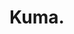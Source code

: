 ---
layout: place
title: "Kuma."
permalink: /california/los-osos/kuma.html
stateAbbr: CA
stateName: California
cityName: Los Osos
seo:
  name: "Kuma."
  type: Restaurant
  links: null
description: "Kuma. serves delicious sushi in Los Osos, California. Try fresh Japanese dishes for a great dining experience. "
place_id: ChIJ52tUXwnj7IAR3QINJmy-JMk
photos:
  - name: >-
      places/ChIJ52tUXwnj7IAR3QINJmy-JMk/photos/AeeoHcLEYVsRXfaLQO4vHpdAdJXb_JCQQZ21w2SAPvXK1SmMv0z8PTPuw_gW5aVLM-He6xWtPiioNjvXp0yMJOHZCcVBBgrUpIaWtZxpAAzrkHli52l8KT6VvekLKpzWyKFnqLphxWyx7QVOwARpTYbMSAk5dtghA2TiZv6Oek_cJbTPzY5DgA3voR5vE2dAdMHtX8WfGt4VVB9Lvh2y5gZgwTTGFpU1K92q6gNreev5PDR29HLV_iOuPQf7ZkSawQ57zmNuchSX9N7FLZVBzGzg4EKeRjK3wBmZzQmLEyXr7AiFccDdvzMhSnvLVabBGnOaIikekUX9kFKj7KCWwYKAV3_VxXV9sbJR6xoS3wnvPDWqF6vECqH029SjPEqsvWBJbR0Hd3pnTbrfa0r1aIAHy0HyTErLWAkXNTQXkn1RKjWILg
    widthPx: 3024
    heightPx: 4032
    authorAttributions:
      - displayName: Level Au Chat
        uri: https://maps.google.com/maps/contrib/104700453027438172046
        photoUri: >-
          https://lh3.googleusercontent.com/a-/ALV-UjXW0T1d8fwnfaRl_1rT4hG5ULwu_ChfBAGjGEjUFw3Ud6shmCfx=s100-p-k-no-mo
    flagContentUri: >-
      https://www.google.com/local/imagery/report/?cb_client=maps_api_places.places_api&image_key=!1e10!2sCIHM0ogKEICAgICxksKuXg&hl=en-US
    googleMapsUri: >-
      https://www.google.com/maps/place//data=!3m4!1e2!3m2!1sCIHM0ogKEICAgICxksKuXg!2e10!4m2!3m1!1s0x80ece3095f546be7:0xc924be6c260d02dd
  - name: >-
      places/ChIJ52tUXwnj7IAR3QINJmy-JMk/photos/AeeoHcIznu4XdIKpkhtuaL2yj2zryLjUZQkAb3i4gtK5J7cA7PZbYBCMYY88NjZUJPICJn2sqeza5I_5-ZOI7ljmp3_k_CWtBv1snpUGuNmCT4TISLVNQlyB4S60aHUmY3vYGwlRlgdE26okbu2JDDTmd96_f5iIbWaV3irArVDN2asnSHRxyaJG1VMXVn2VtdTMqr38J0RYeBRLwUaWUHmI1w9zrHaGBu4PAyI_RkwImg0VG5rvfMFoCX1PZYKkBohL6wXwP9XR1rbYP0NSIrLgyE6lzNQh88aX0H6livqp1VTCCxhyXsW9yaChcRaFSBoNqQ3DPsoYmrY6xhqVpl7YeNsyxkaq4i6rCjLXw_OTrUBzNclDanDsgT_sDIyfF0a65f7ATpapT7GNUmx_hwdva1K0YvsPRG9ojBgWZ4jmxVvX1LTi
    widthPx: 4160
    heightPx: 2080
    authorAttributions:
      - displayName: Cashmere Cho
        uri: https://maps.google.com/maps/contrib/115565634117548951616
        photoUri: >-
          https://lh3.googleusercontent.com/a-/ALV-UjWN8yFefhCABZLSUAdselANIMzP-IoAQXzkQXI2IBlke4iie9EIRg=s100-p-k-no-mo
    flagContentUri: >-
      https://www.google.com/local/imagery/report/?cb_client=maps_api_places.places_api&image_key=!1e10!2sCIHM0ogKEICAgIC4gt7knQE&hl=en-US
    googleMapsUri: >-
      https://www.google.com/maps/place//data=!3m4!1e2!3m2!1sCIHM0ogKEICAgIC4gt7knQE!2e10!4m2!3m1!1s0x80ece3095f546be7:0xc924be6c260d02dd
  - name: >-
      places/ChIJ52tUXwnj7IAR3QINJmy-JMk/photos/AeeoHcLemHDfo_JH-p5cC7ebxcSN8KN0Senpq0J2Nq_WejUyojN9YCTb9l9tJDdNCHRmzYlHfaWv3QUh4NYPtSKeQ9g3afWs5QDjH5t0R1ZtWEq6ywsRu5Gvff7k34PrBkLsJG2EwsBMTFF6yf3sUwGshg2Wfww5kmJN1hGB2iSgUGptQRipTeFovLksEUHg8Wc2IhVlNhYFQAuBkY0ixJeJKRHUELcCkU3IPNGWyh7V2ry8JYM_H5dV5KwMWZUv-X79HpvVCHecpJweO8rBybx7mIE_BCb2hfNsawthltHXNUM0VOVubUAfP_5i9EjUgrMa2gRss2e2SSi_1hGkHQX2bILtM8RBMLVbYoHSklfTuo_z8Vpd3fr05Z4sGs8QdW39iAxyjsT89NgUtYRhCJjE-8zsf06a9tUcRZYqaOTmlQy5DR_g
    widthPx: 4032
    heightPx: 3024
    authorAttributions:
      - displayName: Deb Garza
        uri: https://maps.google.com/maps/contrib/107921302358677732551
        photoUri: >-
          https://lh3.googleusercontent.com/a-/ALV-UjWqAypfZ31FHUYEB_ornuU49guK_WB75uA64kxVTGfWG5cDMc7x=s100-p-k-no-mo
    flagContentUri: >-
      https://www.google.com/local/imagery/report/?cb_client=maps_api_places.places_api&image_key=!1e10!2sCIHM0ogKEICAgIDTjq61zQE&hl=en-US
    googleMapsUri: >-
      https://www.google.com/maps/place//data=!3m4!1e2!3m2!1sCIHM0ogKEICAgIDTjq61zQE!2e10!4m2!3m1!1s0x80ece3095f546be7:0xc924be6c260d02dd
  - name: >-
      places/ChIJ52tUXwnj7IAR3QINJmy-JMk/photos/AeeoHcLwmtZD6R7kcHB5iDdn29yxG8xrdNQfAGInG0B0sLL9ShajGP2NEqf0VS_qgza9RronWqePz4btQUvJAcjM2XsD5KfskM_GMqrvv5pQf_NC2D5veE8h5yC457LZWEpoRV79Dmti8jQnk8qwvyU2VNiEWFcUg0euLBVmWYQn7wNaPz3A8l22OZVCFpJuLkRQ5GUjmym5mpWcc4tNWe86i1HVlxNfn_zC77t42U1UlZ57NK3ebAFLgdRy2XKsKmMv7vKZw7XAVlcavGxJ1lmeyFOjvBLXcasfiXjSPZXBKszRhmdv0PaYYdZ8AcAPSWc5PCOU3nh8OfkqbVDexaF1jOYirOW-DKq9qcpyu4jLJBz_RQ4uX6uoIP45x0HYT03nWDa-IGAJHjMgTJ-GnZwI-6A4p7aYS3VdTISwVushZWmKDQ
    widthPx: 1080
    heightPx: 810
    authorAttributions:
      - displayName: Jay Esi
        uri: https://maps.google.com/maps/contrib/108203355209733798552
        photoUri: >-
          https://lh3.googleusercontent.com/a-/ALV-UjVn17v3Ti0U2SJniOPEbgpw20uMEfUTlIMHAZ5ioNroJtR9okju=s100-p-k-no-mo
    flagContentUri: >-
      https://www.google.com/local/imagery/report/?cb_client=maps_api_places.places_api&image_key=!1e10!2sCIHM0ogKEICAgICZqbeJYg&hl=en-US
    googleMapsUri: >-
      https://www.google.com/maps/place//data=!3m4!1e2!3m2!1sCIHM0ogKEICAgICZqbeJYg!2e10!4m2!3m1!1s0x80ece3095f546be7:0xc924be6c260d02dd
  - name: >-
      places/ChIJ52tUXwnj7IAR3QINJmy-JMk/photos/AeeoHcIFG9TGTRY7Jhv9l_f8-TyOJMhB9Tv91n0lF4noMqkyq-5s3MpSqBQ5Mcf6Dx2O6qn5DS1le5Vmoua-ChM4-_dS99WOGGSZWJO3fLdU6ts8WcG-tLPopEWvJYHR9qCgRVwqtYSFRblcNCV_2kghJm09XdMdHpCDQexXIzQT7QHzDs_dfe_1SM7-fdratIORR0bMW_lyysjRC57LXKYb4a3LCe14TgcANsUmAUOGhb_QlenPFo0qoNDTgQv7XAt-3miZyRGgtsAeIjxT4DCfqtJA5vHyYT_H_B1hD-gsxQXGqgm7rr4btAbAZhewaet7Zh2FtXTrb2eDfqHK_jqOdg52CFFNPWvzbBZ4ZOnf4IUUBbsLclBR6TeO26V5vn3WLCp9AaTALZDVN2gO73cCHhQ4qj7L9awNnmvLcCVEEExdgwE
    widthPx: 3024
    heightPx: 4032
    authorAttributions:
      - displayName: Rhiannon Chae
        uri: https://maps.google.com/maps/contrib/115427859353576180025
        photoUri: >-
          https://lh3.googleusercontent.com/a-/ALV-UjVwywT0z9sXkdQAVwkL5-Okp-JZFY0c1nJZmpOIDODSvsKitHxS=s100-p-k-no-mo
    flagContentUri: >-
      https://www.google.com/local/imagery/report/?cb_client=maps_api_places.places_api&image_key=!1e10!2sCIHM0ogKEICAgIDv2fWXzQE&hl=en-US
    googleMapsUri: >-
      https://www.google.com/maps/place//data=!3m4!1e2!3m2!1sCIHM0ogKEICAgIDv2fWXzQE!2e10!4m2!3m1!1s0x80ece3095f546be7:0xc924be6c260d02dd
  - name: >-
      places/ChIJ52tUXwnj7IAR3QINJmy-JMk/photos/AeeoHcIESX-kL7et4EXRUiWkXsY0qafHJdmor37SohUc0VGaSGWBJuG3w9l7BlX2jGcvw3DrC9KeV61vzMPNqsZDDxy0mB9JlCkQgnkk9wprFl4EcxSdRfCsAyAwQGyIag8cEG4vMdSh0VGEXbrwGNKZ2_MGWTc17IS8mUGsfrElPyw-bD_Gltt7uIIaWnV_uT-O1h1WMMfiPEkC-6XNkeqw4rr4zeaCi7OdcywuV1HmeaeGNfbhStSKTzqVoOX0IT-94zLwI8e3CYNAcMGpeqnG23Sre-VJHoS63_LesVTEBBWyvpF8DJGo2FyIEXd9ZclciEAcr4ghHif0yeoLM8fY1IH4GC0R2WsQYwz4Dzxo6Y7Wj6ftauY6Z-A9QqN0UC_HScDG8dwbxfLs8kebh8pSxNd6VBEic18lfcUQTJZYS7s
    widthPx: 2688
    heightPx: 1512
    authorAttributions:
      - displayName: Sparky
        uri: https://maps.google.com/maps/contrib/112226591215051195827
        photoUri: >-
          https://lh3.googleusercontent.com/a-/ALV-UjUVI3qwyg9QYsiqGnRoP2_FxbRWAGNMZC9xZy3h9h24z3ZypehkYA=s100-p-k-no-mo
    flagContentUri: >-
      https://www.google.com/local/imagery/report/?cb_client=maps_api_places.places_api&image_key=!1e10!2sCIHM0ogKEICAgIDW9vHpNQ&hl=en-US
    googleMapsUri: >-
      https://www.google.com/maps/place//data=!3m4!1e2!3m2!1sCIHM0ogKEICAgIDW9vHpNQ!2e10!4m2!3m1!1s0x80ece3095f546be7:0xc924be6c260d02dd
  - name: >-
      places/ChIJ52tUXwnj7IAR3QINJmy-JMk/photos/AeeoHcLFvdKwq_FM5wsQfwDYWFOUsWp4xspI8bnfsdXNK-QYLmmlBS2NzVgtSnaIB6dB6Wl6ZOZoFUdlMe2oJ1jtjheBbmlmhmtKz22pa3ADf0TeHSUVnn0uKboOz6sQKHXmdW-cUxypeE5tPLaCJuA5E23FS0RKTPgb6hvDpYsU9vo_wUxO9WR7i8hp_J___5KirNojAvocotxG7aGRSR8pV2aUrnMsQrdN4FIPZzGgAMSEpeNnNOS5dJZDUrV65XTSG8-ZkmjJ6p3vb3WeNivhu1Un2dB_gCVGcr_TSg6_ijhV-dApzhAUtPDyKXbamGMgBPfPPFP3pOi0-az9IsBDTwn4HDMGOsk8B4KpK8uYqXyt5mtSCdduh9b5a1dVTExVZmixPpF29Z3U7_un1fIkDxrtD4cQVAseIhQROkXB7ZfKFg
    widthPx: 3060
    heightPx: 4080
    authorAttributions:
      - displayName: Erin Bumgardner
        uri: https://maps.google.com/maps/contrib/116526685185213348370
        photoUri: >-
          https://lh3.googleusercontent.com/a-/ALV-UjXXpCRKLltAHMrMi6XevF3PHvrQuT3XO620V5H5gnRhFTdDuSvr=s100-p-k-no-mo
    flagContentUri: >-
      https://www.google.com/local/imagery/report/?cb_client=maps_api_places.places_api&image_key=!1e10!2sCIHM0ogKEICAgICbxPS_IA&hl=en-US
    googleMapsUri: >-
      https://www.google.com/maps/place//data=!3m4!1e2!3m2!1sCIHM0ogKEICAgICbxPS_IA!2e10!4m2!3m1!1s0x80ece3095f546be7:0xc924be6c260d02dd
  - name: >-
      places/ChIJ52tUXwnj7IAR3QINJmy-JMk/photos/AeeoHcJhpaOUDaUnEsWNiCs4erFnlPuBJSj_r98p7x2zNtNoCD95XJdq6nYleXb562VI1y8er3sjATGxUnMI1wJv7TqZ9mAkSsAqX3uwMmr9Yf714HNAubfNoDmqg2PLylA3W6JhHFIb9lSX8KiP0rTSFPKb-oG-3n2MEDzfruhu3fk4lSwREKergA7F885-CozDDBRudlRXhhsCSP5PYqA5DbTdyKlSStnqWEGMVmP9Qz6kiMqaXnXMMEwoPzHYyTtXsHu2WF_7e2jAdAkjLX_1YXV-hjwkYecgsYPCIzaVCFqiOdHrCe49KifzKuIOAFmB0_o9u2aT80cl0VYcLQBdTc04gey_j7SFYA8lnk-pYF5UcKKsEFs8IiO506ooYjL5ktRhcV4Kn2A1W6ZckMHeHYrnet6MNJgu6wrYYSf2NzH9has
    widthPx: 2496
    heightPx: 1554
    authorAttributions:
      - displayName: Mai
        uri: https://maps.google.com/maps/contrib/108490033898930307821
        photoUri: >-
          https://lh3.googleusercontent.com/a-/ALV-UjWmg7DYjr6KwO19lOgP4WGIp_B6ZhjfnvPIRc9Yc7_k9P0oCbSn=s100-p-k-no-mo
    flagContentUri: >-
      https://www.google.com/local/imagery/report/?cb_client=maps_api_places.places_api&image_key=!1e10!2sCIHM0ogKEICAgICvvcC63AE&hl=en-US
    googleMapsUri: >-
      https://www.google.com/maps/place//data=!3m4!1e2!3m2!1sCIHM0ogKEICAgICvvcC63AE!2e10!4m2!3m1!1s0x80ece3095f546be7:0xc924be6c260d02dd
  - name: >-
      places/ChIJ52tUXwnj7IAR3QINJmy-JMk/photos/AeeoHcIoZOZdAlAliiBgFk5RUev1zwqGQQHg8mQpvulTuMSk5xZvo7esyLO_ecz0Wh5IhdVOY0MzWUmKnr6dZ-41I3KkSLe_0UBIOFHjSUAwv8hacIiNBUxdMtRS4QOE7f07Cc0PVBlY4cgxbub23YRunZJfxwR1d2q2ph5NHCh_2nP9Tq9oAHKrZGXgrGQ-I2BZ7Ugwia2jhssaWIVdguV50_ka7JyWrpe48EqOuQ_LsW2zcDswBOCBlfijjZbSAcZ5ULa4DXjCl-DRg-FYMZmIgKT_PEIj8buzs99Bnn74WyPdiDGgCjYAGGGNZWEYzsOyudtaQHC8Yzsfgdsde33kderCaxAXjHFVKOA5m49tbeRj7uqcHALv1gbszi2E901C8uNhMquKtlKM6OD4UpONhtRE9GGyKcEle9rOVv7DCAg5Hox29C3xAwGRELo2ghgz
    widthPx: 2324
    heightPx: 1750
    authorAttributions:
      - displayName: Catherine A. Montgomery
        uri: https://maps.google.com/maps/contrib/101875998493251463525
        photoUri: >-
          https://lh3.googleusercontent.com/a-/ALV-UjVt4c3uH37R21Ka-MtuKzcbQZQPvFYzD1DgyXujuVmUIg9tyfq30A=s100-p-k-no-mo
    flagContentUri: >-
      https://www.google.com/local/imagery/report/?cb_client=maps_api_places.places_api&image_key=!1e10!2sCIABIhAA3iUeGSYtFWen6YAAAa29&hl=en-US
    googleMapsUri: >-
      https://www.google.com/maps/place//data=!3m4!1e2!3m2!1sCIABIhAA3iUeGSYtFWen6YAAAa29!2e10!4m2!3m1!1s0x80ece3095f546be7:0xc924be6c260d02dd
  - name: >-
      places/ChIJ52tUXwnj7IAR3QINJmy-JMk/photos/AeeoHcKoebvWJsu4LELe6Ix_Fe-_E8Ea4YXR-T7AFQu0l1FKCd8MK-AQavHWC6FvnsyJKmdDFs_7_LY0IL2brWLm4XjUEzjxZJVRIqoRzPN8-9tiMe_UehPFARzRCJ3VpZBG7u_krcjBzvuevoJY3Lv7_FNN1GrBYPVRdYo7Y_exJAqpmsV7GtrgKTZWsj3laM0qznMaulmwEBvtpD9p0kuyZoPBpdAg0G-rn7GzXhPM7P71mZDkHFpgwZiJaC4Cv3u5PCgu66BKzvoirMFgLeczU-kwBWixIZjWCxsQ6xtrcbFrOJzUOJTuvfDbsZ1BYcpt7Tg_PTQkazxZUAuDZUl--Ibx-589iBiYDT4J0ZhQOvh3cUJE_LKL5Rt65Qe9-la5mki6Ny6mrwnsSUohAWv896WqTdOsP5L2mONCz53EVoJgVQ
    widthPx: 4032
    heightPx: 3024
    authorAttributions:
      - displayName: G T
        uri: https://maps.google.com/maps/contrib/114869301747505559032
        photoUri: >-
          https://lh3.googleusercontent.com/a/ACg8ocLaQAuMwUJ2CxA19aQBCK_s3V1qlRGOm08IDVLeuKxmli4UEw=s100-p-k-no-mo
    flagContentUri: >-
      https://www.google.com/local/imagery/report/?cb_client=maps_api_places.places_api&image_key=!1e10!2sCIHM0ogKEICAgICNwfSORw&hl=en-US
    googleMapsUri: >-
      https://www.google.com/maps/place//data=!3m4!1e2!3m2!1sCIHM0ogKEICAgICNwfSORw!2e10!4m2!3m1!1s0x80ece3095f546be7:0xc924be6c260d02dd
address: 2011 10th St, Los Osos, CA 93402, USA
street: 2011 10th St
city: Los Osos
state: CA
zip: '93402'
country: USA
neighborhood: Los Osos
latitude: '35.314722'
longitude: '-120.832844'
accessibility_options:
  wheelchairAccessibleParking: true
  wheelchairAccessibleEntrance: true
  wheelchairAccessibleRestroom: true
  wheelchairAccessibleSeating: true
business_status: OPERATIONAL
name: Kuma.
google_maps_links:
  directionsUri: >-
    https://www.google.com/maps/dir//''/data=!4m7!4m6!1m1!4e2!1m2!1m1!1s0x80ece3095f546be7:0xc924be6c260d02dd!3e0
  placeUri: https://maps.google.com/?cid=14493918872489231069
  writeAReviewUri: >-
    https://www.google.com/maps/place//data=!4m3!3m2!1s0x80ece3095f546be7:0xc924be6c260d02dd!12e1
  reviewsUri: >-
    https://www.google.com/maps/place//data=!4m4!3m3!1s0x80ece3095f546be7:0xc924be6c260d02dd!9m1!1b1
  photosUri: >-
    https://www.google.com/maps/place//data=!4m3!3m2!1s0x80ece3095f546be7:0xc924be6c260d02dd!10e5
primary_type: Sushi Restaurant
opening_hours:
  regular: null
  current: null
secondary_opening_hours:
  regular:
    weekdayDescriptions: null
    type: null
  current:
    weekdayDescriptions: null
    type: null
phone: null
price_level: null
price_range: null
rating: null
rating_count: 0
website: null
reviews: null
parking_options: null
payment_options: null
allow_dogs: null
curbside_pickup: null
delivery: null
dine_in: null
good_for_children: null
good_for_groups: null
good_for_sports: null
live_music: null
menu_for_children: null
outdoor_seating: null
reservable: null
restroom: null
serves_beer: null
serves_breakfast: null
serves_brunch: null
serves_cocktails: null
serves_coffee: null
serves_dinner: null
serves_dessert: null
serves_lunch: null
serves_vegetarian_food: null
serves_wine: null
takeout: null
summary: null

---